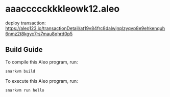 # aaaccccckkkleowk12.aleo

deploy transaction: https://aleo123.io/transactionDetail/at19v84frc8dalwjnplzyqvp8e9ehkenquh6nmz2t8kgyc7rs7mau8qhrd0p5

## Build Guide

To compile this Aleo program, run:
```bash
snarkvm build
```

To execute this Aleo program, run:
```bash
snarkvm run hello
```
